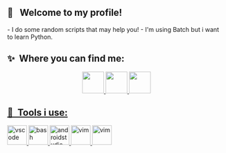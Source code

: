 <h2> 👋 &nbsp; Welcome to my profile!</h2>
- I do some random scripts that may help you!
- I'm using Batch but i want to learn Python.

<h2> ✨ &nbsp;Where you can find me:</h2>
<p align="center">
  <a href="https://www.reddit.com/user/aurcbyz/">
    <img height="50" src="https://www.svgrepo.com/show/14413/reddit.svg" />
  </a>
  <a href="https://www.youtube.com/@aurcby">
    <img height="50" src="https://www.svgrepo.com/show/13671/youtube.svg" />
  </a>
  <a href="https://www.last.fm/user/aurcby">
    <img height="50" src="https://www.svgrepo.com/show/341982/last-fm.svg" />
</p>


<h2> 🚀 &nbsp;Tools i use:</h2>
<p align="left">
<img src="https://cdn.jsdelivr.net/gh/devicons/devicon@latest/icons/vscode/vscode-original.svg" alt="vscode" width="45" height="45"/>
<img src="https://cdn.jsdelivr.net/gh/devicons/devicon@latest/icons/bash/bash-original.svg" alt="bash" width="45" height="45"/>
<img src="https://cdn.jsdelivr.net/gh/devicons/devicon@latest/icons/androidstudio/androidstudio-original.svg" alt="androidstudio" width="45" height="45"/>
<img src="https://cdn.jsdelivr.net/gh/devicons/devicon@latest/icons/vim/vim-original.svg" alt="vim" width="45" height="45" />
  <img src="https://cdn.jsdelivr.net/gh/devicons/devicon@latest/icons/gimp/gimp-original.svg" alt="vim" width="45" height="45" />
</p>

<!---
aurcby/aurcby is a ✨ special ✨ repository because its `README.md` (this file) appears on your GitHub profile.
You can click the Preview link to take a look at your changes.
--->
